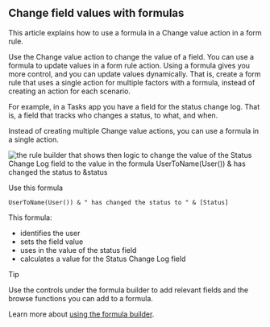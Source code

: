 ## Change field values with formulas

This article explains how to use a formula in a Change value action in a form rule. 

Use the Change value action to change the value of a field. You can use a formula to update values in a form rule action. Using a formula gives you more control, and you can update values dynamically. That is, create a form rule that uses a single action for multiple factors with a formula, instead of creating an action for each scenario.

For example, in a Tasks app you have a field for the status change log. That is, a field that tracks who changes a status, to what, and when. 

Instead of creating multiple Change value actions, you can use a formula in a single action.

![the rule builder that shows then logic to change the value of the Status Change Log field to the value in the formula UserToName(User()) & has changed the status to &status](https://helpv2.quickbase.com/hc/article_attachments/20712234690836)

Use this formula

`UserToName(User()) & " has changed the status to " & [Status]`

This formula:

-   identifies the user
-   sets the field value
-   uses in the value of the status field
-   calculates a value for the Status Change Log field

Tip

Use the controls under the formula builder to add relevant fields and the browse functions you can add to a formula.

Learn more about [using the formula builder](https://help.quickbase.com/hc/en-us/articles/15342169525396-Create-a-form-rule#h_01HC0SVEM47B54E6QMDYN7TK20).